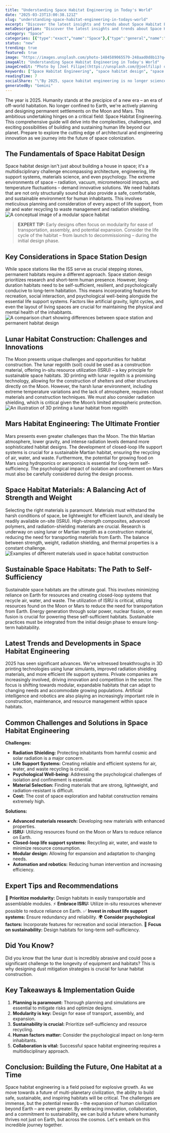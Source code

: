 ```yaml
---
title: "Understanding Space Habitat Engineering in Today's World"
date: "2025-03-23T13:00:38.121Z"
slug: "understanding-space-habitat-engineering-in-todays-world"
excerpt: "Discover the latest insights and trends about Space Habitat Engineering. This comprehensive guide covers everything you need to know about Space Habitat Engineering in 2025."
metaDescription: "Discover the latest insights and trends about Space Habitat Engineering. This comprehensive guide covers everything you need to know about Space Habitat En..."
category: "Space"
categories: [{"type":"exact","name":"Space"},{"type":"general","name":"Engineering"},{"type":"medium","name":"Structural Design"},{"type":"specific","name":"3D Printing"},{"type":"niche","name":"Additive Manufacturing"}]
status: "new"
trending: true
featured: true
image: "https://images.unsplash.com/photo-1484589065579-248aad0d8b13?q=85&w=1200&fit=max&fm=webp&auto=compress"
imageAlt: "Understanding Space Habitat Engineering in Today's World"
imageCredit: "Photo by [Joel Filipe](https://unsplash.com/@joelfilip) on Unsplash"
keywords: ["Space Habitat Engineering", "space habitat design", "space station design", "off-world habitat", "lunar habitat construction", "mars habitat engineering", "commercial space habitat", "space habitat materials", "sustainable space habitats", "space habitat life support systems"]
readingTime: 7
socialShare: "\"By 2025, space habitat engineering is no longer science fiction; it's the critical frontier of human expansion.  The designs we create today will shape the future of humanity for centuries to come.\""
generatedBy: "Gemini"
---
```




The year is 2025.  Humanity stands at the precipice of a new era – an era of off-world habitation.  No longer confined to Earth, we're actively planning and designing permanent settlements on the Moon and Mars.  This ambitious undertaking hinges on a critical field: Space Habitat Engineering. This comprehensive guide will delve into the complexities, challenges, and exciting possibilities of building and sustaining human life beyond our planet.  Prepare to explore the cutting edge of architectural and engineering innovation as we journey into the future of space colonization.

##  The Fundamentals of Space Habitat Design

Space habitat design isn't just about building a house in space; it's a multidisciplinary challenge encompassing architecture, engineering, life support systems, materials science, and even psychology.  The extreme environments of space – radiation, vacuum, micrometeoroid impacts, and temperature fluctuations – demand innovative solutions.  We need habitats that are not only structurally sound but also provide a safe, comfortable, and sustainable environment for human inhabitants.  This involves meticulous planning and consideration of every aspect of life support, from air and water recycling to waste management and radiation shielding. ![A conceptual image of a modular space habitat](https://images.unsplash.com/photo-1484589065579-248aad0d8b13?q=85&w=1200&fit=max&fm=webp&auto=compress)

> **EXPERT TIP:**  Early designs often focus on modularity for ease of transportation, assembly, and potential expansion.  Consider the life cycle of the habitat – from launch to decommissioning – during the initial design phase.

##  Key Considerations in Space Station Design

While space stations like the ISS serve as crucial stepping stones, permanent habitats require a different approach.  Space station design prioritizes research and short-term human presence.  However, long-duration habitats need to be self-sufficient, resilient, and psychologically conducive to long-term habitation.  This means incorporating features for recreation, social interaction, and psychological well-being alongside the essential life support systems.  Factors like artificial gravity, light cycles, and even the layout of living spaces are crucial for maintaining the physical and mental health of the inhabitants. ![A comparison chart showing differences between space station and permanent habitat design](https://images.unsplash.com/photo-1446776709462-d6b525c57bd3?q=85&w=1200&fit=max&fm=webp&auto=compress)

##  Lunar Habitat Construction: Challenges and Innovations

The Moon presents unique challenges and opportunities for habitat construction.  The lunar regolith (soil) could be used as a construction material, offering in-situ resource utilization (ISRU) – a key principle for sustainable space habitats.  3D printing with lunar regolith is a promising technology, allowing for the construction of shelters and other structures directly on the Moon. However, the harsh lunar environment, including extreme temperature variations and the lack of atmosphere, requires robust materials and construction techniques.  We must also consider radiation shielding, which is critical given the Moon’s limited atmospheric protection. ![An illustration of 3D printing a lunar habitat from regolith](https://images.unsplash.com/photo-1447433589675-4aaa569f3e05?q=85&w=1200&fit=max&fm=webp&auto=compress)

## Mars Habitat Engineering: The Ultimate Frontier

Mars presents even greater challenges than the Moon.  The thin Martian atmosphere, lower gravity, and intense radiation levels demand more sophisticated habitat designs.  The development of closed-loop life support systems is crucial for a sustainable Martian habitat, ensuring the recycling of air, water, and waste.  Furthermore, the potential for growing food on Mars using hydroponics or aeroponics is essential for long-term self-sufficiency.  The psychological impact of isolation and confinement on Mars must also be carefully considered during the design process.

##  Space Habitat Materials: A Balancing Act of Strength and Weight

Selecting the right materials is paramount.  Materials must withstand the harsh conditions of space, be lightweight for efficient launch, and ideally be readily available on-site (ISRU).  High-strength composites, advanced polymers, and radiation-shielding materials are crucial.  Research is underway on using lunar or Martian regolith as a construction material, reducing the need for transporting materials from Earth.  The balance between strength, weight, radiation shielding, and thermal properties is a constant challenge. ![Examples of different materials used in space habitat construction](https://images.unsplash.com/photo-1541873676-a18131494184?q=85&w=1200&fit=max&fm=webp&auto=compress)

##  Sustainable Space Habitats: The Path to Self-Sufficiency

Sustainable space habitats are the ultimate goal.  This involves minimizing reliance on Earth for resources and creating closed-loop systems that recycle air, water, and waste.  The utilization of ISRU is critical, utilizing resources found on the Moon or Mars to reduce the need for transportation from Earth.  Energy generation through solar power, nuclear fission, or even fusion is crucial for powering these self-sufficient habitats.  Sustainable practices must be integrated from the initial design phase to ensure long-term habitability.

## Latest Trends and Developments in Space Habitat Engineering

2025 has seen significant advances.  We've witnessed breakthroughs in 3D printing technologies using lunar simulants,  improved radiation shielding materials, and more efficient life support systems.  Private companies are increasingly involved, driving innovation and competition in the sector.  The focus is shifting towards modular, expandable habitats that can adapt to changing needs and accommodate growing populations.  Artificial intelligence and robotics are also playing an increasingly important role in construction, maintenance, and resource management within space habitats.

## Common Challenges and Solutions in Space Habitat Engineering

**Challenges:**

* **Radiation Shielding:**  Protecting inhabitants from harmful cosmic and solar radiation is a major concern.
* **Life Support Systems:**  Creating reliable and efficient systems for air, water, and waste recycling is crucial.
* **Psychological Well-being:**  Addressing the psychological challenges of isolation and confinement is essential.
* **Material Selection:**  Finding materials that are strong, lightweight, and radiation-resistant is difficult.
* **Cost:** The cost of space exploration and habitat construction remains extremely high.

**Solutions:**

* **Advanced materials research:** Developing new materials with enhanced properties.
* **ISRU:** Utilizing resources found on the Moon or Mars to reduce reliance on Earth.
* **Closed-loop life support systems:**  Recycling air, water, and waste to minimize resource consumption.
* **Modular design:**  Allowing for expansion and adaptation to changing needs.
* **Automation and robotics:**  Reducing human intervention and increasing efficiency.

## Expert Tips and Recommendations

🔑 **Prioritize modularity:**  Design habitats in easily transportable and assemblable modules.
⚡ **Embrace ISRU:**  Utilize in-situ resources whenever possible to reduce reliance on Earth.
✅ **Invest in robust life support systems:**  Ensure redundancy and reliability.
🌍 **Consider psychological factors:**  Incorporate features for recreation and social interaction.
🚀 **Focus on sustainability:**  Design habitats for long-term self-sufficiency.

## Did You Know?

Did you know that the lunar dust is incredibly abrasive and could pose a significant challenge to the longevity of equipment and habitats?  This is why designing dust mitigation strategies is crucial for lunar habitat construction.

## Key Takeaways & Implementation Guide

1. **Planning is paramount:**  Thorough planning and simulations are essential to mitigate risks and optimize designs.
2. **Modularity is key:**  Design for ease of transport, assembly, and expansion.
3. **Sustainability is crucial:**  Prioritize self-sufficiency and resource recycling.
4. **Human factors matter:**  Consider the psychological impact on long-term inhabitants.
5. **Collaboration is vital:**  Successful space habitat engineering requires a multidisciplinary approach.

## Conclusion:  Building the Future, One Habitat at a Time

Space habitat engineering is a field poised for explosive growth.  As we move towards a future of multi-planetary civilization, the ability to build safe, sustainable, and inspiring habitats will be critical.  The challenges are immense, but the potential rewards – the expansion of human civilization beyond Earth – are even greater.  By embracing innovation, collaboration, and a commitment to sustainability, we can build a future where humanity thrives not just on Earth, but across the cosmos.  Let's embark on this incredible journey together.

